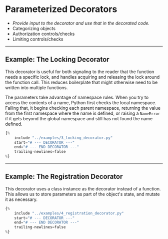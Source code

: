 # Parameterized Decorators

- *Provide input to the decorator and use that in the decorated code.*
- Categorizing objects
- Authorization controls/checks
- Limiting controls/checks

---

## Example: The Locking Decorator

This decorator is useful for both signaling to the reader that the function needs a specific lock, and handles acquiring and releasing the lock around the function call. This reduces boilerplate that might otherwise need to be written into multiple functions.

The parameters take advantage of namespace rules. When you try to access the contents of a name, Python first checks the local namespace. Failing that, it begins checking each parent namespace, returning the value from the first namespace where the name is defined, or raising a `NameError` if it gets beyond the global namespace and still has not found the name defined.

```python
{% 
    include "../examples/3_locking_decorator.py" 
    start="# --- DECORATOR ---"
    end="# --- END DECORATOR ---"
    trailing-newlines=false
%}
```

---

## Example: The Registration Decorator

This decorator uses a class instance as the decorator instead of a function. This allows us to store parameters as part of the object's state, and mutate it as necessary.

```python
{% 
    include "../examples/4_registration_decorator.py" 
    start="# --- DECORATOR ---"
    end="# --- END DECORATOR ---"
    trailing-newlines=false
%}
```
